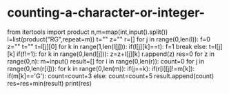 # counting-a-character-or-integer-
from itertools import product
n,m=map(int,input().split())
l=list(product("RG",repeat=m))
t=""
z=""
r=[]
for j in range(0,len(l)):
        f=0
        z=""
        t=""
        t=l[j][0]
        for k in range(1,len(l[j])):
            if(l[j][k]==t):
                f=1
                break
            else:
                t=l[j][k]
        if(f!=1):
            for k in range(0,len(l[j])):
                z=z+l[j][k]
            r.append(z)
res=0
for z in range(0,n):
    m=input()
    result=[]
    for i in range(0,len(r)):
        count=0
        for j in range(0,len(r[i])):
            for k in range(0,len(m)):
                if(j==k):
                    if(r[i][j]!=m[k]):
                        if(m[k]=='G'):
                            count=count+3
                        else:
                            count=count+5
        result.append(count)
    res=res+min(result)
print(res)
